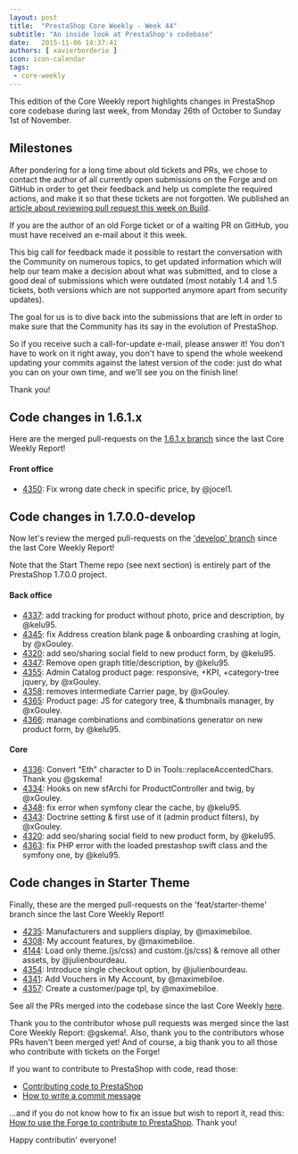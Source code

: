 ```yaml
---
layout: post
title:  "PrestaShop Core Weekly - Week 44"
subtitle: "An inside look at PrestaShop's codebase"
date:   2015-11-06 14:37:41
authors: [ xavierborderie ]
icon: icon-calendar
tags:
 - core-weekly
---
```


This edition of the Core Weekly report highlights changes in PrestaShop core codebase during last week, from Monday 26th of October to Sunday 1st of November.


## Milestones

After pondering for a long time about old tickets and PRs, we chose to contact the author of all currently open submissions on the Forge and on GitHub in order to get their feedback and help us complete the required actions, and make it so that these tickets are not forgotten. We published an [article about reviewing pull request this week on Build](http://build.prestashop.com/news/review-your-pull-requests/).<br/>

If you are the author of an old Forge ticket or of a waiting PR on GitHub, you must have received an e-mail about it this week.

This big call for feedback made it possible to restart the conversation with the Community on numerous topics, to get updated information which will help our team make a decision about what was submitted, and to close a good deal of submissions which were outdated (most notably 1.4 and 1.5 tickets, both versions which are not supported anymore apart from security updates). 

The goal for us is to dive back into the submissions that are left in order to make sure that the Community has its say in the evolution of PrestaShop.

So if you receive such a call-for-update e-mail, please answer it! You don't have to work on it right away, you don't have to spend the whole weekend updating your commits against the latest version of the code: just do what you can on your own time, and we'll see you on the finish line!

Thank you!


## Code changes in 1.6.1.x

Here are the merged pull-requests on the [1.6.1.x branch](https://github.com/PrestaShop/PrestaShop/tree/1.6.1.x) since the last Core Weekly Report!
 

#### Front office


 * [4350](https://github.com/PrestaShop/PrestaShop/pull/4350): Fix wrong date check in specific price, by @jocel1.
 
 
## Code changes in 1.7.0.0-develop

Now let's review the merged pull-requests on the ['develop' branch](https://github.com/PrestaShop/PrestaShop/tree/develop) since the last Core Weekly Report!

Note that the Start Theme repo (see next section) is entirely part of the PrestaShop 1.7.0.0 project.

 
#### Back office

 * [4337](https://github.com/PrestaShop/PrestaShop/pull/4337): add tracking for product without photo, price and description, by @kelu95.
 * [4345](https://github.com/PrestaShop/PrestaShop/pull/4345): fix Address creation blank page & onboarding crashing at login, by @xGouley.
 * [4320](https://github.com/PrestaShop/PrestaShop/pull/4320): add seo/sharing social field to new product form, by @kelu95.
 * [4347](https://github.com/PrestaShop/PrestaShop/pull/4347): Remove open graph title/description, by @kelu95.
 * [4355](https://github.com/PrestaShop/PrestaShop/pull/4355): Admin Catalog product page: responsive, +KPI, +category-tree jquery, by @xGouley.
 * [4358](https://github.com/PrestaShop/PrestaShop/pull/4358): removes intermediate Carrier page, by @xGouley.
 * [4365](https://github.com/PrestaShop/PrestaShop/pull/4365): Product page: JS for category tree, & thumbnails manager, by @xGouley.
 * [4366](https://github.com/PrestaShop/PrestaShop/pull/4366): manage combinations and combinations generator on new product form, by @kelu95.

 
 
#### Core

 * [4336](https://github.com/PrestaShop/PrestaShop/pull/4336): Convert "Eth" character to D in Tools::replaceAccentedChars. Thank you @gskema!
 * [4334](https://github.com/PrestaShop/PrestaShop/pull/4334): Hooks on new sfArchi for ProductController and twig, by @xGouley.
 * [4348](https://github.com/PrestaShop/PrestaShop/pull/4348): fix error when symfony clear the cache, by @kelu95.
 * [4343](https://github.com/PrestaShop/PrestaShop/pull/4343): Doctrine setting & first use of it (admin product filters), by @xGouley.
 * [4320](https://github.com/PrestaShop/PrestaShop/pull/4320): add seo/sharing social field to new product form, by @kelu95.
 * [4363](https://github.com/PrestaShop/PrestaShop/pull/4363): fix PHP error with the loaded prestashop swift class and the symfony one, by @kelu95.
 
 
 
## Code changes in Starter Theme

Finally, these are the merged pull-requests on the 'feat/starter-theme' branch since the last Core Weekly Report!

 * [4235](https://github.com/PrestaShop/PrestaShop/pull/4235): Manufacturers and suppliers display, by @maximebiloe.
 * [4308](https://github.com/PrestaShop/PrestaShop/pull/4308): My account features, by @maximebiloe.
 * [4144](https://github.com/PrestaShop/PrestaShop/pull/4144): Load only theme.(js/css) and custom.(js/css) & remove all other assets, by @julienbourdeau.
 * [4354](https://github.com/PrestaShop/PrestaShop/pull/4354): Introduce single checkout option, by @julienbourdeau.
 * [4341](https://github.com/PrestaShop/PrestaShop/pull/4341): Add Vouchers in My Account, by @maximebiloe.
 * [4357](https://github.com/PrestaShop/PrestaShop/pull/4357): Create a customer/page tpl, by @maximebiloe.
 
 
See all the PRs merged into the codebase since the last Core Weekly [here](https://github.com/PrestaShop/PrestaShop/pulls?q=is%3Apr+merged%3A%3E2015-10-26+is%3Aclosed+sort%3Aupdated&utf8=%E2%9C%93).

Thank you to the contributor whose pull requests was merged since the last Core Weekly Report: @gskema!. Also, thank you to the contributors whose PRs haven't been merged yet! And of course, a big thank you to all those who contribute with tickets on the Forge!

If you want to contribute to PrestaShop with code, read those:

 * [Contributing code to PrestaShop](http://doc.prestashop.com/display/PS16/Contributing+code+to+PrestaShop)
 * [How to write a commit message](http://doc.prestashop.com/display/PS16/How+to+write+a+commit+message)

...and if you do not know how to fix an issue but wish to report it, read this: [How to use the Forge to contribute to PrestaShop](http://doc.prestashop.com/display/PS16/How+to+use+the+Forge+to+contribute+to+PrestaShop). Thank you!

Happy contributin' everyone!
